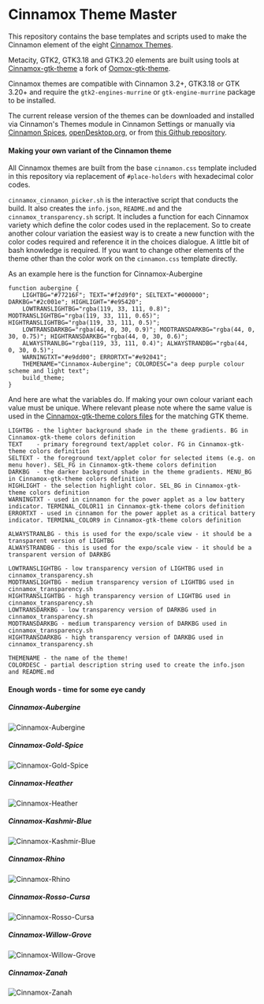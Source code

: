 Cinnamox Theme Master
=====

This repository contains the base templates and scripts used to make the Cinnamon element of the eight [Cinnamox Themes](https://github.com/smurphos/cinnamox_themes/releases).

Metacity, GTK2, GTK3.18 and GTK3.20 elements are built using tools at [Cinnamox-gtk-theme](https://github.com/smurphos/cinnamox-gtk-theme) a fork of [Oomox-gtk-theme](https://github.com/actionless/oomox-gtk-theme).

Cinnamox themes are compatible with Cinnamon 3.2+, GTK3.18 or GTK 3.20+ and require the `gtk2-engines-murrine` or `gtk-engine-murrine` package to be installed.

The current release version of the themes can be downloaded and installed via Cinnamon's Themes module in Cinnamon Settings or manually via [Cinnamon Spices](https://cinnamon-spices.linuxmint.com/themes), [openDesktop.org](https://www.opendesktop.org/member/491875/), or from [this Github repository](https://github.com/smurphos/cinnamox_themes/releases).

#### Making your own variant of the Cinnamon theme

All Cinnamox themes are built from the base `cinnamon.css` template included in this repository via replacement of `#place-holders` with hexadecimal color codes.

`cinnamox_cinnamon_picker.sh` is the interactive script that conducts the build. It also creates the `info.json`, `README.md` and the `cinnamox_transparency.sh` script. It includes a function for each Cinnamox variety which define the color codes used in the replacement. So to create another colour variation the easiest way is to create a new function with the color codes required and reference it in the choices dialogue. A little bit of bash knowledge is required. If you want to change other elements of the theme other than the color work on the `cinnamon.css` template directly.

As an example here is the function for Cinnamox-Aubergine

```
function aubergine {
	LIGHTBG="#77216F"; TEXT="#f2d9f0"; SELTEXT="#000000"; DARKBG="#2c001e"; HIGHLIGHT="#e95420";
	LOWTRANSLIGHTBG="rgba(119, 33, 111, 0.8)"; MODTRANSLIGHTBG="rgba(119, 33, 111, 0.65)"; HIGHTRANSLIGHTBG="rgba(119, 33, 111, 0.5)";
	LOWTRANSDARKBG="rgba(44, 0, 30, 0.9)"; MODTRANSDARKBG="rgba(44, 0, 30, 0.75)"; HIGHTRANSDARKBG="rgba(44, 0, 30, 0.6)";
	ALWAYSTRANLBG="rgba(119, 33, 111, 0.4)"; ALWAYSTRANDBG="rgba(44, 0, 30, 0.5)";
	WARNINGTXT="#e9dd00"; ERRORTXT="#e92041";
	THEMENAME="Cinnamox-Aubergine"; COLORDESC="a deep purple colour scheme and light text";
	build_theme;
}
```
And here are what the variables do. If making your own colour variant each value must be unique. Where relevant please note where the same value is used in the [Cinnamox-gtk-theme colors files](https://github.com/smurphos/cinnamox-gtk-theme/tree/master/test/colors) for the matching GTK theme.

```
LIGHTBG - the lighter background shade in the theme gradients. BG in Cinnamox-gtk-theme colors definition
TEXT	- primary foreground text/applet color. FG in Cinnamox-gtk-theme colors definition
SELTEXT - the foreground text/applet color for selected items (e.g. on menu hover). SEL_FG in Cinnamox-gtk-theme colors definition
DARKBG  - the darker background shade in the theme gradients. MENU_BG in Cinnamox-gtk-theme colors definition
HIGHLIGHT - the selection highlight color. SEL_BG in Cinnamox-gtk-theme colors definition
WARNINGTXT - used in cinnamon for the power applet as a low battery indicator. TERMINAL_COLOR11 in Cinnamox-gtk-theme colors definition 
ERRORTXT - used in cinnamon for the power applet as a critical battery indicator. TERMINAL_COLOR9 in Cinnamox-gtk-theme colors definition

ALWAYSTRANLBG - this is used for the expo/scale view - it should be a transparent version of LIGHTBG
ALWAYSTRANDBG - this is used for the expo/scale view - it should be a transparent version of DARKBG

LOWTRANSLIGHTBG - low transparency version of LIGHTBG used in cinnamox_transparency.sh
MODTRANSLIGHTBG - medium transparency version of LIGHTBG used in cinnamox_transparency.sh
HIGHTRANSLIGHTBG - high transparency version of LIGHTBG used in cinnamox_transparency.sh
LOWTRANSDARKBG - low transparency version of DARKBG used in cinnamox_transparency.sh
MODTRANSDARKBG - medium transparency version of DARKBG used in cinnamox_transparency.sh
HIGHTRANSDARKBG - high transparency version of DARKBG used in cinnamox_transparency.sh

THEMENAME - the name of the theme!
COLORDESC - partial description string used to create the info.json and README.md
```

#### Enough words - time for some eye candy

##### Cinnamox-Aubergine

![Cinnamox-Aubergine](https://github.com/smurphos/cinnamox_themes/raw/master/Cinnamox-Aubergine/cinnamon/thumbnail.png "Cinnamox-Aubergine")

##### Cinnamox-Gold-Spice

![Cinnamox-Gold-Spice](https://github.com/smurphos/cinnamox_themes/raw/master/Cinnamox-Gold-Spice/cinnamon/thumbnail.png "Cinnamox-Gold-Spice")

##### Cinnamox-Heather

![Cinnamox-Heather](https://github.com/smurphos/cinnamox_themes/raw/master/Cinnamox-Heather/cinnamon/thumbnail.png "Cinnamox-Heather")

##### Cinnamox-Kashmir-Blue

![Cinnamox-Kashmir-Blue](https://github.com/smurphos/cinnamox_themes/raw/master/Cinnamox-Kashmir-Blue/cinnamon/thumbnail.png "Cinnamox-Kashmir-Blue")

##### Cinnamox-Rhino

![Cinnamox-Rhino](https://github.com/smurphos/cinnamox_themes/raw/master/Cinnamox-Rhino/cinnamon/thumbnail.png "Cinnamox-Rhino")

##### Cinnamox-Rosso-Cursa

![Cinnamox-Rosso-Cursa](https://github.com/smurphos/cinnamox_themes/raw/master/Cinnamox-Rosso-Cursa/cinnamon/thumbnail.png "Cinnamox-Rosso-Cursa")

##### Cinnamox-Willow-Grove

![Cinnamox-Willow-Grove](https://github.com/smurphos/cinnamox_themes/raw/master/Cinnamox-Willow-Grove/cinnamon/thumbnail.png "Cinnamox-Willow-Grove")

##### Cinnamox-Zanah

![Cinnamox-Zanah](https://github.com/smurphos/cinnamox_themes/raw/master/Cinnamox-Zanah/cinnamon/thumbnail.png "Cinnamox-Zanah")
